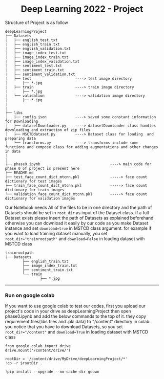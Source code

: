 <h1 align="center">Deep Learning 2022 - Project </h1>

Structure of Project is as follow 
```
deepLearningProject
├── Datasets
|   ├── english_test.txt
|   ├── english_train.txt
|   ├── english_validation.txt
|   ├── image_index_test.txt
|   ├── image_index_train.txt
|   ├── image_index_validation.txt
|   ├── sentiment_test.txt
|   ├── sentiment_train.txt
|   ├── sentiment_validation.txt
|   ├── test                    ----> test image directory
|       ├── *.jpg
|   ├── train                   ----> train image directory  
|       ├── *.jpg
|   └── validation              ----> validation image directory
|       ├── *.jpg
|
|
├── libs
│   ├── config.json             ----> saved some constant information for Downloading
│   ├── datasetDownloader.py    ----> datasetDownloader class handles downloading and extraction of zip files
│   ├── MSCTDdataset.py         ----> Dataset class for loading  and preparing data 
│   └── transforms.py           ----> transforms include some functions and compose class for adding augmentations and other changes in data
|
|
├── phase0.ipynb                                ----> main code for phase 0 of project is present here
├── README.md
├── test_face_count_dict_mtcnn.pkl              -----> face count dictionary for test images 
├── train_face_count_dict_mtcnn.pkl             -----> face count dictionary for train images 
└── validation_face_count_dict_mtcnn.pkl        -----> face count dictionary for validation images 
```       
Our Notebook needs All of the files to be in one directory and the path of Datasets should be set in `root_dir` as input of the Dataset class.
if a full Dataset exists please insert the path of Datasets as explained beforehand otherwise you can download it easily by our code as you make Dataset instance and set `download=true` in MSTCD class argument.
for example if you want to load training dataset manually, you set `root_dir="trainrootpath"` and `download=False` in loading dataset with MSTCD class
```
trainrootpath
├── Datasets
        ├── english_train.txt
        ├── image_index_train.txt
        ├── sentiment_train.txt
        └── train
                ├── *.jpg
```
--------------------
### Run on google colab
If you want to use google colab to test our codes, first you upload our project's code in your drive as deepLearningProject then open phase0.ipynb and add the below commands to the top of it. they copy requirement files(libs files and .pkl data) to "/content" directory in colab. you notice that you have to download Datasets, so you set `root_dir="/content"` and `download=True` in loading dataset with MSTCD class
```
from google.colab import drive
drive.mount('/content/drive/')

rootDir = '/content/drive/MyDrive/deepLearningProject/*'
!cp -r $rootDir .

!pip install --upgrade --no-cache-dir gdown 
```       

